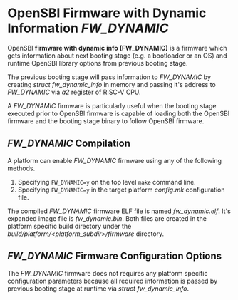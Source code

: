 OpenSBI Firmware with Dynamic Information *FW_DYNAMIC*
======================================================

OpenSBI **firmware with dynamic info (FW_DYNAMIC)** is a firmware which gets
information about next booting stage (e.g. a bootloader or an OS) and runtime
OpenSBI library options from previous booting stage.

The previous booting stage will pass information to *FW_DYNAMIC* by creating
*struct fw_dynamic_info* in memory and passing it's address to *FW_DYNAMIC*
via *a2* register of RISC-V CPU.

A *FW_DYNAMIC* firmware is particularly useful when the booting stage executed
prior to OpenSBI firmware is capable of loading both the OpenSBI firmware and
the booting stage binary to follow OpenSBI firmware.

*FW_DYNAMIC* Compilation
------------------------

A platform can enable *FW_DYNAMIC* firmware using any of the following methods.

1. Specifying `FW_DYNAMIC=y` on the top level `make` command line.
2. Specifying `FW_DYNAMIC=y` in the target platform *config.mk* configuration
file.

The compiled *FW_DYNAMIC* firmware ELF file is named *fw_dynamic.elf*. It's
expanded image file is *fw_dynamic.bin*. Both files are created in the platform
specific build directory under the *build/platform/<platform_subdir>/firmware*
directory.

*FW_DYNAMIC* Firmware Configuration Options
-------------------------------------------

The *FW_DYNAMIC* firmware does not requires any platform specific configuration
parameters because all required information is passed by previous booting stage
at runtime via *struct fw_dynamic_info*.
